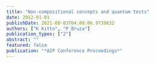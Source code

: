 ```yaml
---
title: "Non-compositional concepts and quantum tests"
date: 2012-01-01
publishDate: 2021-08-03T04:08:06.973963Z
authors: ["K Kitto", "P Bruza"]
publication_types: ["2"]
abstract: ""
featured: false
publication: "*AIP Conference Proceedings*"
---
```


